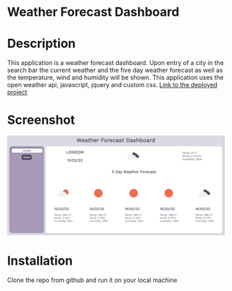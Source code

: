 # Weather Forecast Dashboard
# Description
This application is a weather forecast dashboard. Upon entry of a city in the search bar the current weather and the five day weather forecast as well as the temperature, wind and humidity will be shown. This  application uses the open weather api, javascript, jquery and custom css. 
[Link to the deployed project](https://al946x.github.io/WeatherForecast_App/)

# Screenshot
![screenshot](assets/images/screenshot.png/ "screenshot")

# Installation
Clone the repo from github and run it on your local machine


